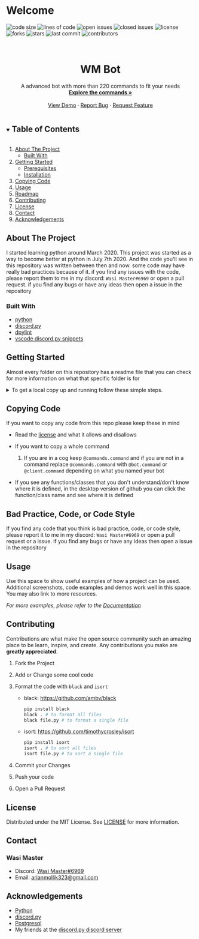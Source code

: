 <!-- markdownlint-disable MD033-->
# Welcome

![code size](https://img.shields.io/github/languages/code-size/wasi-master/wm_bot)
![lines of code](https://img.shields.io/tokei/lines/github/wasi-master/wm_bot)
![open issues](https://img.shields.io/github/issues/wasi-master/wm_bot)
![closed issues](https://img.shields.io/github/issues-closed/wasi-master/wm_bot)
![license](https://img.shields.io/github/license/wasi-master/wm_bot)
![forks](https://img.shields.io/github/forks/wasi-master/wm_bot?style=social)
![stars](https://img.shields.io/github/stars/wasi-master/wm_bot?style=social)
![last commit](https://img.shields.io/github/last-commit/wasi-master/wm_bot)
![contributors](https://img.shields.io/github/contributors/wasi-master/wm_bot)

<!-- PROJECT LOGO -->
<br />
<p align="center">
  <a href="https://github.com/wasi_master/wm_bot">
    <!-- <img src="images/logo.png" alt="Logo" width="80" height="80"> -->
  </a>

  <h1 align="center">WM Bot</h1>

  <p align="center">
    A advanced bot with more than 220 commands to fit your needs
    <br />
    <a href="docs/commands.md"><strong>Explore the commands »</strong></a>
    <br />
    <br />
    <a href="https://github.com/wasi_master/wm_bot">View Demo</a>
    ·
    <a href="https://github.com/wasi_master/wm_bot/issues">Report Bug</a>
    ·
    <a href="https://github.com/wasi_master/wm_bot/issues">Request Feature</a>
  </p>
</p>

<!-- TABLE OF CONTENTS -->
<details open="open">
  <summary><h2 style="display: inline-block">Table of Contents</h2></summary>
  <ol>
    <li>
      <a href="#about-the-project">About The Project</a>
      <ul>
        <li><a href="#built-with">Built With</a></li>
      </ul>
    </li>
    <li>
      <a href="#getting-started">Getting Started</a>
      <ul>
        <li><a href="#prerequisites">Prerequisites</a></li>
        <li><a href="#installation">Installation</a></li>
      </ul>
    </li>
    <li><a href="#copying-code">Copying Code</a></li>
    <li><a href="#usage">Usage</a></li>
    <li><a href="#roadmap">Roadmap</a></li>
    <li><a href="#contributing">Contributing</a></li>
    <li><a href="#license">License</a></li>
    <li><a href="#contact">Contact</a></li>
    <li><a href="#acknowledgements">Acknowledgements</a></li>
  </ol>
</details>

<!-- ABOUT THE PROJECT -->
## About The Project

<!-- [![WM Bot Screen Shot][product-screenshot]](https://example.com) -->

I started learning python around March 2020. This project was started as a way to become better at python in July 7th 2020. And the code you'll see in this repository was written between then and now. some code may have really bad practices because of it. if you find any issues with the code, please report them to me in my discord: `Wasi Master#6969` or open a pull request. if you find any bugs or have any ideas then open a issue in the repository

### Built With

* [python](https://python.org)
* [discord.py](https://github.com/Rapptz/discord.py/)
* [dpylint](https://pypi.org/project/dpylint/)
* [vscode discord.py snippets](https://marketplace.visualstudio.com/items?itemName=WasiMaster.discord-py-snippets)

<!-- GETTING STARTED -->
## Getting Started

Almost every folder on this repository has a readme file that you can check for more information on what that specific folder is for
<details>
<summary>To get a local copy up and running follow these simple steps.</summary>

### Prerequisites

This is an example of how to list things you need to use the software and how to install them.

* **python**:
  Download and install python 3.8+ from <https://python.org>
* **git**:
  Download and install git from <https://git-scm.com>
* **postgresql**
  Download and install postgresql from <http://www.postgresql.org>

### Instructions

1. Clone the repo

   ```sh
   git clone https://github.com/wasi_master/wm_bot.git
   ```

2. Change directory to the cloned repo

   ```sh
   cd wm_bot
   ```

3. Rename the folder config_example to config
   * Linux/MacOS:

   ```bash
   mv config_example config
   ```

   * Windows:

   ```sh
   ren config_example config
   ```

4. Edit the config files to add your bot token and the database credentials. (For instructions see the `readme.md` file in each config directory)
5. Run the required commands in your database

    ```bash
    psql username -h hostname -d database_name -f db_setup.sql
    ```

    And replace `username` with your username. `hostname` with your database hostname and `database_name` with your database name.

6. Install Required packages

   ```sh
   pip install -r requirements.txt
   ```

7. Run the bot
   * Windows:

   ```sh
   py main.py
   ```

   * Linux:

   ```sh
   python main.py
   ```

   * MacOS:

   ```sh
   python3 main.py
   ```

</details>

<!-- COPYING GUIDE -->
## Copying Code

If you want to copy any code from this repo please keep these in mind

* Read the [license](license) and what it allows and disallows
* If you want to copy a whole command
  1. If you are in a cog keep `@commands.command` and if you are not in a command replace `@commands.command` with `@bot.command` or `@client.command` depending on what you named your bot

* If you see any functions/classes that you don't understand/don't know where it is defined, in the desktop version of github you can click the function/class name and see where it is defined

<!-- BAD PRACTICE -->
## Bad Practice, Code, or Code Style

If you find any code that you think is bad practice, code, or code style, please report it to me in my discord: `Wasi Master#6969` or open a pull request or a issue. if you find any bugs or have any ideas then open a issue in the repository

<!-- USAGE EXAMPLES -->
## Usage

Use this space to show useful examples of how a project can be used. Additional screenshots, code examples and demos work well in this space. You may also link to more resources.

_For more examples, please refer to the [Documentation](docs/commands.md)_

<!-- CONTRIBUTING -->
## Contributing

Contributions are what make the open source community such an amazing place to be learn, inspire, and create. Any contributions you make are **greatly appreciated**.

1. Fork the Project
2. Add or Change some cool code
3. Format the code with ```black``` and ```isort```
   * black: <https://github.com/ambv/black>

     ```sh
     pip install black
     black . # to format all files
     black file.py # to format a single file
     ```

   * isort: <https://github.com/timothycrosley/isort>

     ```sh
     pip install isort
     isort . # to sort all files
     isort file.py # to sort a single file
     ```

4. Commit your Changes
5. Push your code
6. Open a Pull Request

<!-- LICENSE -->
## License

Distributed under the MIT License. See [LICENSE](LICENSE) for more information.

<!-- CONTACT -->
## Contact

### Wasi Master

* Discord: [Wasi Master#6969](https://discord.com/users/723234115746398219)<br>
* Email: arianmollik323@gmail.com<br>

<!-- ACKNOWLEDGEMENTS -->
## Acknowledgements

* [Python](https://python.org)
* [discord.py](https://github.com/Rapptz/discord.py/)
* [Postgresql](http://www.postgresql.org)
* My friends at the [discord.py discord server](https://discord.gg/dpy)
